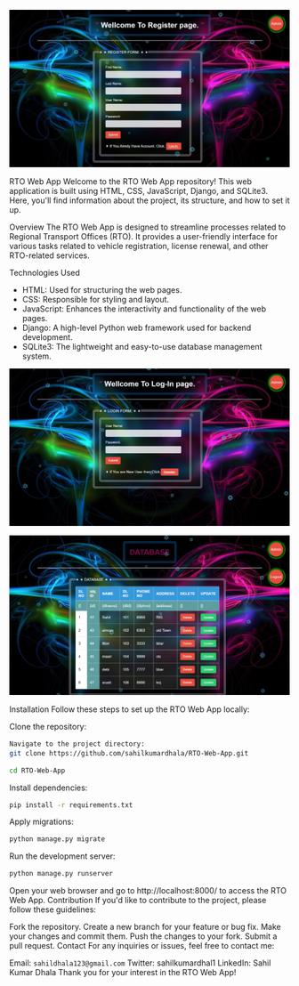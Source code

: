 ![web](https://github.com/sahilkumardhala/RTO-Web-App/blob/main/prototype%20Image/Register%20page.jpg)

RTO Web App
Welcome to the RTO Web App repository! This web application is built using HTML, CSS, JavaScript, Django, and SQLite3. Here, you'll find information about the project, its structure, and how to set it up.

Overview
The RTO Web App is designed to streamline processes related to Regional Transport Offices (RTO). It provides a user-friendly interface for various tasks related to vehicle registration, license renewal, and other RTO-related services.

Technologies Used
- HTML: Used for structuring the web pages.
- CSS: Responsible for styling and layout.
- JavaScript: Enhances the interactivity and functionality of the web pages.
- Django: A high-level Python web framework used for backend development.
- SQLite3: The lightweight and easy-to-use database management system.

![database](https://github.com/sahilkumardhala/RTO-Web-App/blob/main/prototype%20Image/Login%20page.jpg)

![database](https://github.com/sahilkumardhala/RTO-Web-App/blob/main/prototype%20Image/DATABASE.jpg)

Installation
Follow these steps to set up the RTO Web App locally:

Clone the repository:

```bash
Navigate to the project directory:
git clone https://github.com/sahilkumardhala/RTO-Web-App.git
```
```bash
cd RTO-Web-App
```
Install dependencies:
```bash
pip install -r requirements.txt
```
Apply migrations:
```bash
python manage.py migrate
```
Run the development server:
```bash
python manage.py runserver
```
Open your web browser and go to http://localhost:8000/ to access the RTO Web App.
Contribution
If you'd like to contribute to the project, please follow these guidelines:

Fork the repository.
Create a new branch for your feature or bug fix.
Make your changes and commit them.
Push the changes to your fork.
Submit a pull request.
Contact
For any inquiries or issues, feel free to contact me:

Email: `sahildhala123@gmail.com`
Twitter: sahilkumardhal1
LinkedIn: Sahil Kumar Dhala
Thank you for your interest in the RTO Web App!